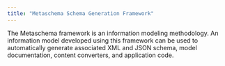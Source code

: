 ```yaml
---
title: "Metaschema Schema Generation Framework"
---
```


The Metaschema framework is an information modeling methodology. An information model developed using this framework can be used to automatically generate associated XML and JSON schema, model documentation, content converters, and application code.
